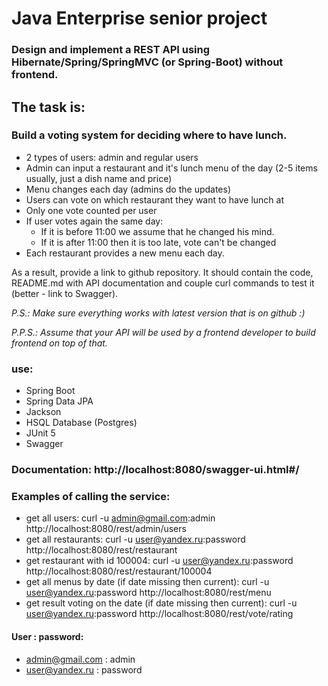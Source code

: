 Java Enterprise senior project
===============================

### Design and implement a REST API using Hibernate/Spring/SpringMVC (or Spring-Boot) without frontend.

## The task is:

### Build a voting system for deciding where to have lunch.

- 2 types of users: admin and regular users
- Admin can input a restaurant and it's lunch menu of the day (2-5 items usually, just a dish name and price)
- Menu changes each day (admins do the updates)
- Users can vote on which restaurant they want to have lunch at
- Only one vote counted per user
- If user votes again the same day:
  - If it is before 11:00 we assume that he changed his mind.
  - If it is after 11:00 then it is too late, vote can't be changed
- Each restaurant provides a new menu each day.

As a result, provide a link to github repository. It should contain the code, README.md with API documentation and couple curl commands to test it (better - link to Swagger).

<em>P.S.: Make sure everything works with latest version that is on github :)</em>

<em>P.P.S.: Assume that your API will be used by a frontend developer to build frontend on top of that.</em>

### use:
- Spring Boot
- Spring Data JPA
- Jackson
- HSQL Database (Postgres)
- JUnit 5
- Swagger

### Documentation: http://localhost:8080/swagger-ui.html#/

### Examples of calling the service:
- get all users: curl -u admin@gmail.com:admin http://localhost:8080/rest/admin/users
- get all restaurants: curl -u user@yandex.ru:password http://localhost:8080/rest/restaurant
- get restaurant with id 100004: curl -u user@yandex.ru:password http://localhost:8080/rest/restaurant/100004
- get all menus by date (if date missing then current): curl -u user@yandex.ru:password http://localhost:8080/rest/menu
- get result voting on the date (if date missing then current): curl -u user@yandex.ru:password http://localhost:8080/rest/vote/rating

#### User : password:
- admin@gmail.com : admin
- user@yandex.ru : password